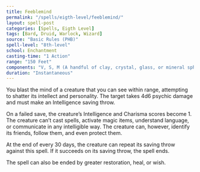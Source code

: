 ```yaml
---
title: Feeblemind
permalink: "/spells/eigth-level/feeblemind/"
layout: spell-post
categories: [Spells, Eigth Level]
tags: [Bard, Druid, Warlock, Wizard]
source: "Basic Rules (PHB)"
spell-level: "8th-level"
school: Enchantment
casting-time: "1 Action"
range: "150 Feet"
components: "V, S, M (A handful of clay, crystal, glass, or mineral spheres)"
duration: "Instantaneous"
---
```


You blast the mind of a creature that you can see within range, attempting to shatter its intellect and personality. The target takes 4d6 psychic damage and must make an Intelligence saving throw.

On a failed save, the creature’s Intelligence and Charisma scores become 1. The creature can’t cast spells, activate magic items, understand language, or communicate in any intelligible way. The creature can, however, identify its friends, follow them, and even protect them.

At the end of every 30 days, the creature can repeat its saving throw against this spell. If it succeeds on its saving throw, the spell ends.

The spell can also be ended by greater restoration, heal, or wish.